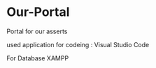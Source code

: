 # Our-Portal
Portal for our asserts

used application for codeing : Visual Studio Code


For Database XAMPP 
